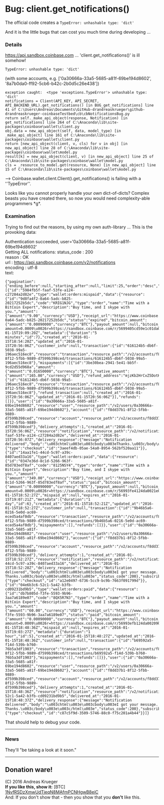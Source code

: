 
# Bug: client.get_notifications()
The official code creates a  ``TypeError: unhashable type: 'dict'``  

And it is the little bugs that can cost you much time during developing ... 


### Details

https://api.sandbox.coinbase.com ... 'client.get_notifications()' is ill somehow!   

    TypeError: unhashable type: 'dict'

(with some accounts, e.g. ['0a30666a-33a5-5685-a81f-69be194d8602', '8a7b0da0-ff92-5cb6-b42c-2b0d5c26e438'])

    exception caught:  <type 'exceptions.TypeError'> unhashable type: 'dict'
    notifications = Client(API_KEY, API_SECRET, API_BACKEND_URL).get_notifications() [in BUG_get_notifications] line 41 of C:\Users\Andreas\Documents\GitHub-drandreaskrueger\github-drandreaskrueger-coinbaseTestbed\cb\cbNotificationsBug.py
    return self._make_api_object(response, Notification) [in get_notifications] line 264 of C:\Anaconda\lib\site-packages\coinbase\wallet\client.py
    obj.data = new_api_object(self, data, model_type) [in _make_api_object] line 161 of C:\Anaconda\lib\site-packages\coinbase\wallet\client.py
    return [new_api_object(client, v, cls) for v in obj] [in new_api_object] line 28 of C:\Anaconda\lib\site-packages\coinbase\wallet\model.py
    result[k] = new_api_object(client, v) [in new_api_object] line 25 of C:\Anaconda\lib\site-packages\coinbase\wallet\model.py
    cls = _resource_to_model.get(resource, None) [in new_api_object] line 15 of C:\Anaconda\lib\site-packages\coinbase\wallet\model.py

--> Coinbase.wallet.client.Client().get_notifications() is failing with a ''TypeError''.

Looks like you cannot properly handle your *own* dict-of-dicts? Complex beasts you have created there, so now you would need complexity-able programmers \*g\*.

### Examination

Trying to find out the reasons, by using my own auth-library ... This is the provoking data:

Authentication succeeded, user='0a30666a-33a5-5685-a81f-69be194d8602'  
Getting ALL notifications:
status_code : 200  
reason : OK  
url : https://api.sandbox.coinbase.com/v2/notifications  
encoding : utf-8  
text:

    {"pagination":{"ending_before":null,"starting_after":null,"limit":25,"order":"desc","previous_uri":null,"next_uri":null},"data":[{"id":"5984fb5f-faaf-53fe-a124-c27284a2d82e","type":"wallet:orders:mispaid","data":{"resource":{"id":"9d8fa4f2-0a64-5adc-b825-20217252b5dc","code":"KRIG1NJG","type":"order","name":"Time with a BitCoin Expert","description":"Buy time, and I skype with you.","amount":{"amount":"9.00","currency":"USD"},"receipt_url":"https://www.coinbase.com/orders/e0ff87fe61b77ff89f22a1b89c3909cf/receipt","resource":"order","resource_path":"/v2/orders/9d8fa4f2-0a64-5adc-b825-20217252b5dc","status":"expired","bitcoin_amount":{"amount":"0.00090000","currency":"BTC"},"payout_amount":null,"bitcoin_address":"n3bebTXAC2MAJsp6xx5Q9TudZtee27vyJ3","refund_address":null,"bitcoin_uri":"bitcoin:n3bebTXAC2MAJsp6xx5Q9TudZtee27vyJ3?amount=0.0009\u0026r=https://sandbox.coinbase.com/r/5699405cd59e1c01da000019","notifications_url":null,"paid_at":null,"mispaid_at":null,"expires_at":"2016-01-15T19:09:20Z","metadata":{"duration":"5 minutes","id":7},"created_at":"2016-01-15T18:54:20Z","updated_at":"2016-01-15T20:56:06Z","customer_info":null,"transaction":{"id":"616124b5-db6f-5038-99a5-196aec516ec8","resource":"transaction","resource_path":"/v2/accounts/f8dd37b1-8f12-5fbb-9889-d7599b398ced/transactions/616124b5-db6f-5038-99a5-196aec516ec8"},"mispayments":[{"id":"3be30bea-2941-5e41-bb5f-9cd2d55d968a","amount":{"amount":"0.01650000","currency":"BTC"},"native_amount":{"amount":"165.00","currency":"USD"},"refund_address":"mjzKb2HrCxZ5DotKnZmGeCtdEESfhwtDNU","transaction":{"id":"616124b5-db6f-5038-99a5-196aec516ec8","resource":"transaction","resource_path":"/v2/accounts/f8dd37b1-8f12-5fbb-9889-d7599b398ced/transactions/616124b5-db6f-5038-99a5-196aec516ec8"},"refund_transaction":null,"created_at":"2016-01-15T20:56:06Z","updated_at":"2016-01-15T20:56:06Z"}],"refunds":[]}},"user":{"id":"0a30666a-33a5-5685-a81f-69be194d8602","resource":"user","resource_path":"/v2/users/0a30666a-33a5-5685-a81f-69be194d8602"},"account":{"id":"f8dd37b1-8f12-5fbb-9889-d7599b398ced","resource":"account","resource_path":"/v2/accounts/f8dd37b1-8f12-5fbb-9889-d7599b398ced"},"delivery_attempts":1,"created_at":"2016-01-15T20:56:06Z","resource":"notification","resource_path":"/v2/notifications/5984fb5f-faaf-53fe-a124-c27284a2d82e","delivered_at":"2016-01-15T20:56:07Z","delivery_response":{"message":"Notification delivered","body":"\u003chtml\u003e\u003cbody\u003eThanks.\u003c/body\u003e\u003c/html\u003e","status_code":200},"subscriber":{"type":"checkout","id":"3aeef4db-05ae-54a0-8954-562bf520aa11"}},{"id":"14aa1fe1-44cd-5c97-a39c-8407aed33a16","type":"wallet:orders:paid","data":{"resource":{"id":"0347e36d-8c1d-5266-963f-85d783edf8af","code":"8125NSY4","type":"order","name":"Time with a BitCoin Expert","description":"Buy time, and I skype with you.","amount":{"amount":"349.00","currency":"USD"},"receipt_url":"https://www.coinbase.com/orders/d137501a8ceee69482b8a2b7f1e8a668/receipt","resource":"order","resource_path":"/v2/orders/0347e36d-8c1d-5266-963f-85d783edf8af","status":"paid","bitcoin_amount":{"amount":"0.00090000","currency":"BTC"},"payout_amount":null,"bitcoin_address":"mi9HyjPoi4HLtBcKgGngToSUyZ549SJ1MR","refund_address":"muEtNYh9AmdUoVGz6seLHyZNVijKMTAox3","bitcoin_uri":"bitcoin:mi9HyjPoi4HLtBcKgGngToSUyZ549SJ1MR?amount=0.0009\u0026r=https://sandbox.coinbase.com/r/56993fe4124da0021e00000d","notifications_url":null,"paid_at":"2016-01-15T18:52:27Z","mispaid_at":null,"expires_at":"2016-01-15T19:07:21Z","metadata":{"duration":"1 day","id":6},"created_at":"2016-01-15T18:52:21Z","updated_at":"2016-01-15T18:52:27Z","customer_info":null,"transaction":{"id":"9b46b5a6-0216-5e0d-ac69-eced5a4af0db","resource":"transaction","resource_path":"/v2/accounts/f8dd37b1-8f12-5fbb-9889-d7599b398ced/transactions/9b46b5a6-0216-5e0d-ac69-eced5a4af0db"},"mispayments":[],"refunds":[]}},"user":{"id":"0a30666a-33a5-5685-a81f-69be194d8602","resource":"user","resource_path":"/v2/users/0a30666a-33a5-5685-a81f-69be194d8602"},"account":{"id":"f8dd37b1-8f12-5fbb-9889-d7599b398ced","resource":"account","resource_path":"/v2/accounts/f8dd37b1-8f12-5fbb-9889-d7599b398ced"},"delivery_attempts":1,"created_at":"2016-01-15T18:52:27Z","resource":"notification","resource_path":"/v2/notifications/14aa1fe1-44cd-5c97-a39c-8407aed33a16","delivered_at":"2016-01-15T18:52:28Z","delivery_response":{"message":"Notification delivered","body":"\u003chtml\u003e\u003cbody\u003eI got your message. Thanks.\u003c/body\u003e\u003c/html\u003e","status_code":200},"subscriber":{"type":"checkout","id":"a12e0497-6736-5cc9-bc9b-7663f091799d"}},{"id":"04e6b3c6-52c1-5a42-b3fb-cd09231bd9b5","type":"wallet:orders:paid","data":{"resource":{"id":"db7b805d-f3fe-5593-9b96-3aa7a6189e07","code":"8QX5R7N3","type":"order","name":"Time with a BitCoin Expert","description":"Buy time, and I skype with you.","amount":{"amount":"60.00","currency":"USD"},"receipt_url":"https://www.coinbase.com/orders/0a855c8bd0e5931b19e611fac10bdf67/receipt","resource":"order","resource_path":"/v2/orders/db7b805d-f3fe-5593-9b96-3aa7a6189e07","status":"paid","bitcoin_amount":{"amount":"0.00090000","currency":"BTC"},"payout_amount":null,"bitcoin_address":"mnAhiNJNjxn36zHPn4KoSKQW78yAzwR4P5","refund_address":"mxVGuA8yabRhEsLMFj1aE8r9Zv3pn3Kgbr","bitcoin_uri":"bitcoin:mnAhiNJNjxn36zHPn4KoSKQW78yAzwR4P5?amount=0.0009\u0026r=https://sandbox.coinbase.com/r/56993efb124da00209000012","notifications_url":null,"paid_at":"2016-01-15T18:48:36Z","mispaid_at":null,"expires_at":"2016-01-15T19:03:27Z","metadata":{"duration":"1 hour","id":5},"created_at":"2016-01-15T18:48:27Z","updated_at":"2016-01-15T18:48:36Z","customer_info":null,"transaction":{"id":"b69592a5-f14d-539b-b760-76b5a3df1903","resource":"transaction","resource_path":"/v2/accounts/f8dd37b1-8f12-5fbb-9889-d7599b398ced/transactions/b69592a5-f14d-539b-b760-76b5a3df1903"},"mispayments":[],"refunds":[]}},"user":{"id":"0a30666a-33a5-5685-a81f-69be194d8602","resource":"user","resource_path":"/v2/users/0a30666a-33a5-5685-a81f-69be194d8602"},"account":{"id":"f8dd37b1-8f12-5fbb-9889-d7599b398ced","resource":"account","resource_path":"/v2/accounts/f8dd37b1-8f12-5fbb-9889-d7599b398ced"},"delivery_attempts":1,"created_at":"2016-01-15T18:48:36Z","resource":"notification","resource_path":"/v2/notifications/04e6b3c6-52c1-5a42-b3fb-cd09231bd9b5","delivered_at":"2016-01-15T18:48:37Z","delivery_response":{"message":"Notification delivered","body":"\u003chtml\u003e\u003cbody\u003eI got your message. Thanks.\u003c/body\u003e\u003c/html\u003e","status_code":200},"subscriber":{"type":"checkout","id":"c87c5f9d-3509-5746-88c0-f75c201a4b44"}}]}

That should help to debug your code.

---

### **News**

They'll  "be taking a look at it soon."

---

## Donation ware!
(C) 2016 Andreas Krueger  
**If you like this, show it:** [BTC] [1NvfRSDzXmwUdTjeqN8MAfmPCNHgwB8eiC](http://blockr.io/address/info/1NvfRSDzXmwUdTjeqN8MAfmPCNHgwB8eiC)  
And: If you don't show that - then you show that you **don't** like this.  

